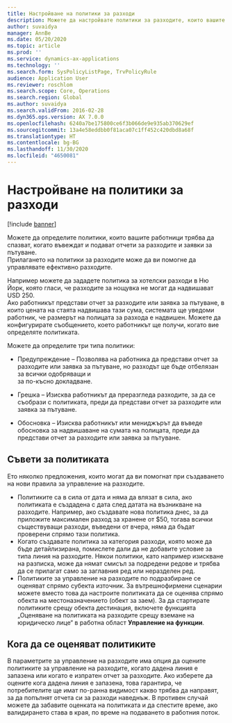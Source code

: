```yaml
---
title: Настройване на политики за разходи
description: Можете да настройвате политики за разходите, които вашите работници трябва да спазват, когато въвеждат и подават отчети за разходите и заявки за пътуване в Microsoft Dynamics 365 Finance.
author: suvaidya
manager: AnnBe
ms.date: 05/20/2020
ms.topic: article
ms.prod: ''
ms.service: dynamics-ax-applications
ms.technology: ''
ms.search.form: SysPolicyListPage, TrvPolicyRule
audience: Application User
ms.reviewer: roschlom
ms.search.scope: Core, Operations
ms.search.region: Global
ms.author: suvaidya
ms.search.validFrom: 2016-02-28
ms.dyn365.ops.version: AX 7.0.0
ms.openlocfilehash: 6240a7be175800ce6f3b066de9e935ab370629ef
ms.sourcegitcommit: 13a4e58eddbb0f81aca07c1ff452c420dbd8a68f
ms.translationtype: HT
ms.contentlocale: bg-BG
ms.lasthandoff: 11/30/2020
ms.locfileid: "4650081"
---
```

# <a name="set-up-expense-policies"></a>Настройване на политики за разходи

[!include [banner](../includes/banner.md)]

Можете да определите политики, които вашите работници трябва да спазват, когато въвеждат и подават отчети за разходите и заявки за пътуване.         
Прилагането на политики за разходите може да ви помогне да управлявате ефективно разходите.         

Например можете да зададете политика за хотелски разходи в Ню Йорк, която гласи, че разходите за нощувка не могат да надвишават USD 250.       
Ако работникът представи отчет за разходите или заявка за пътуване, в които цената на стаята надвишава тази сума, системата ще уведоми        
работник, че размерът на полицата за разхода е надвишен. Можете да конфигурирате съобщението, което работникът ще получи, когато вие        
определяте политиката.      
        
Можете да определите три типа политики:         
        
- Предупреждение – Позволява на работника да представи отчет за разходите или заявка за пътуване, но разходът ще бъде отбелязан за всички одобряващи и        
  за по-късно докладване.        

- Грешка – Изисква работникът да преразгледа разходите, за да се съобрази с политиката, преди да представи отчет за разходите или заявка за пътуване.       
 
 - Обосновка – Изисква работникът или мениджърът да въведе обосновка за надвишаване на сумата на полицата, преди да представи отчет за разходите или заявка за пътуване.        

## <a name="policy-tips"></a>Съвети за политиката
Ето няколко предложения, които могат да ви помогнат при създаването на нови правила за управление на разходите. 
* Политиките са в сила от дата и няма да влязат в сила, ако политиката е създадена с дата след датата на възникване на разходите. Например, ако създавате нова политика днес, за да приложите максимален разход за хранене от $50, тогава всички съществуващи разходи, въведени от вчера, няма да бъдат проверени спрямо тази политика.
* Когато създавате политика за категория разходи, която може да бъде детайлизирана, помислете дали да не добавите условие за типа линия на разходите. Някои политики, като например изискване на разписка, може да нямат смисъл за подредени редове и трябва да се прилагат само за заглавния ред или неразделен ред. 
* Политиките за управление на разходите по подразбиране се оценяват спрямо субекта източник. За вътрешнофирмени сценарии можете вместо това да настроите политиката да се оценява спрямо обекта на местоназначението (обект за заем). За да стартирате политиките срещу обекта дестинация, включете функцията „Оценяване на политиката на разходите срещу вземане на юридическо лице“ в работна област **Управление на функции**.

## <a name="when-to-evaluate-policies"></a>Кога да се оценяват политиките

В параметрите за управление на разходите има опция да оцените политиките за управление на разходите, когато дадена линия е запазена или когато е изпратен отчет за разходите. Ако изберете да оцените кога дадена линия е запазена, това гарантира, че потребителите ще имат по-ранна видимост какво трябва да направят, за да попълнят отчета си за разходи наведнъж. В противен случай можете да забавите оценката на политиката и да спестите време, ако валидирането става в края, по време на подаването в работния поток.
